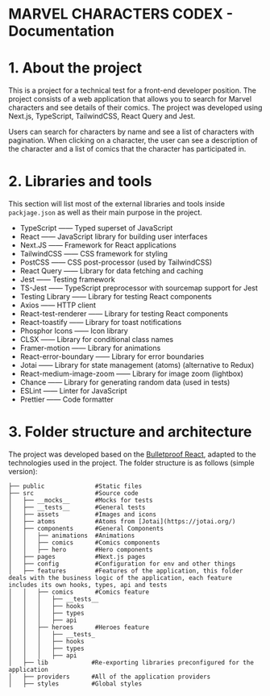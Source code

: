 # MARVEL CHARACTERS CODEX - Documentation

# 1. About the project

This is a project for a technical test for a front-end developer position. The project consists of a web application that allows you to search for Marvel characters and see details of their comics. The project was developed using Next.js, TypeScript, TailwindCSS, React Query and Jest.

Users can search for characters by name and see a list of characters with pagination. When clicking on a character, the user can see a description of the character and a list of comics that the character has participated in.

# 2. Libraries and tools

This section will list most of the external libraries and tools inside `packjage.json` as well as their main purpose in the project.

- TypeScript —— Typed superset of JavaScript
- React —— JavaScript library for building user interfaces
- Next.JS —— Framework for React applications
- TailwindCSS —— CSS framework for styling
- PostCSS —— CSS post-processor (used by TailwindCSS)
- React Query —— Library for data fetching and caching
- Jest —— Testing framework
- TS-Jest —— TypeScript preprocessor with sourcemap support for Jest
- Testing Library —— Library for testing React components
- Axios —— HTTP client
- React-test-renderer —— Library for testing React components
- React-toastify —— Library for toast notifications
- Phosphor Icons —— Icon library
- CLSX —— Library for conditional class names
- Framer-motion —— Library for animations
- React-error-boundary —— Library for error boundaries
- Jotai —— Library for state management (atoms) (alternative to Redux)
- React-medium-image-zoom —— Library for image zoom (lightbox)
- Chance —— Library for generating random data (used in tests)
- ESLint —— Linter for JavaScript
- Prettier —— Code formatter

# 3. Folder structure and architecture

The project was developed based on the [Bulletproof React](https://github.com/alan2207/bulletproof-react), adapted to the technologies used in the project. The folder structure is as follows (simple version):

```
├── public              #Static files
├── src                 #Source code
│   ├── __mocks__       #Mocks for tests
│   ├── __tests__       #General tests
│   ├── assets          #Images and icons
│   ├── atoms           #Atoms from [Jotai](https://jotai.org/)
│   ├── components      #General Components
│   │   ├── animations  #Animations
│   │   ├── comics      #Comics components
│   │   ├── hero        #Hero components
│   ├── pages           #Next.js pages
│   ├── config          #Configuration for env and other things
│   ├── features        #Features of the application, this folder deals with the business logic of the application, each feature includes its own hooks, types, api and tests
│   │   ├── comics      #Comics feature
│   │   │   ├── __tests__
│   │   │   ├── hooks
│   │   │   ├── types
│   │   │   ├── api
│   │   ├── heroes      #Heroes feature
│   │   │   ├── __tests_
│   │   │   ├── hooks
│   │   │   ├── types
│   │   │   ├── api
│   ├── lib            #Re-exporting libraries preconfigured for the application
│   ├── providers      #All of the application providers
│   ├── styles         #Global styles

```
